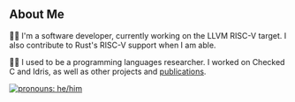 ## About Me

👨‍💻 I'm a software developer, currently working on the LLVM RISC-V target. I also contribute to Rust's RISC-V support when I am able.

👨‍🏫 I used to be a programming languages researcher. I worked on Checked C and Idris, as well as other projects and [publications](https://lenary.co.uk/publications/).

[![pronouns: he/him](https://img.shields.io/badge/pronouns-he%2Fhim-blue)](http://pronoun.is/he "pronouns: he/him")
